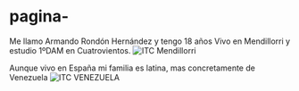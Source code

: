 # pagina-
Me llamo Armando Rondón Hernández y tengo 18 años 
Vivo en Mendillorri y estudio 1ºDAM en Cuatrovientos.
![ITC Mendillorri](https://fotos02.noticiasdenavarra.com/2020/07/22/690x278/mendillorri-1.jpg)



Aunque vivo en España mi familia es latina, mas concretamente de Venezuela
![ITC VENEZUELA](https://miro.medium.com/max/2504/1*mUA0mDRt_rc0XTgIltGf4w.jpeg)
